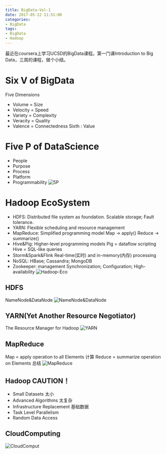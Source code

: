 ```yaml
---
title: BigData-Vol-1
date: 2017-05-22 11:51:00
categories: 
- BigData
tags:
- BigData
- Hadoop
---
```


最近在coursera上学习UCSD的BigData课程。第一门课Introduction to Big Data，三周的课程，做个小结。

<!--more-->

# Six V of BigData

Five Dimensions
* Volume = Size
* Velocity = Speed
* Variety = Complexity
* Veracity = Quality
* Valence = Connectedness
Sixth : Value

# Five P of DataScience
* People
* Purpose
* Process
* Platform
* Programmability
![5P](5P.png) 

# Hadoop EcoSystem
* HDFS:
     Distributed file system as foundation.
     Scalable storage; Fault tolerance.
* YARN:
     Flexible scheduling and  resource management
* MapReduce:
     Simplified programming model
     Map -> apply()
     Reduce -> summarize()
* Hive&Pig:
     Higher-level programming models
     Pig = dataflow scripting
     Hive = SQL-like queries
* Storm&Spark&Flink
     Real-time(实时) and in-memory(内存) processing
* NoSQL:
     HBase; Cassandra; MongoDB
* Zookeeper: management
     Synchronization; Configuration; High-availability
![Hadoop-Eco](Hadoop-Eco.png) 

## HDFS 
NameNode&DataNode
![NameNode&DataNode](NameNode&DataNode.png) 

## YARN(Yet Another Resource Negotiator)
The Resource Manager for Hadoop
![YARN](YARN.png) 
	
## MapReduce
Map = apply operation to all Elements   计算
Reduce = summarize operation on Elements 总结
![MapReduce](MapReduce.png) 

## Hadoop CAUTION！
* Small Datasets	太小
* Advanced Algorithms	太复杂
* Infrastructure Replacement	基础数据
* Task Level Parallelism
* Random Data Access

## CloudComputing
![CloudComput](CloudComput.png) 